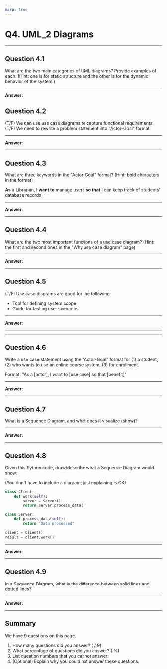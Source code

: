 ```yaml
---
marp: true
---
```


# Q4. UML_2 Diagrams

---

## Question 4.1

What are the two main categories of UML diagrams? Provide examples of each. (Hint: one is for static structure and the other is for the dynamic behavior of the system.)

---

**Answer:**

## Question 4.2

(T/F) We can use use case diagrams to capture functional requirements.
(T/F) We need to rewrite a problem statement into "Actor-Goal" format.

---

**Answer:**

---

## Question 4.3

What are three keywords in the "Actor-Goal" format? (Hint: bold characters in the format)

**As** a Librarian, I **want to** manage users **so that** I can keep track of students' database records

---

**Answer:**

---

## Question 4.4

What are the two most important functions of a use case diagram? (Hint: the first and second ones in the "Why use case diagram" page)

---

**Answer:**

---

## Question 4.5

(T/F) Use case diagrams are good for the following:

- Tool for defining system scope
- Guide for testing user scenarios

---

**Answer:**

---

---

## Question 4.6

Write a use case statement using the "Actor-Goal" format for (1) a student, (2) who wants to use an online course system, (3) for enrollment.

Format: "As a [actor], I want to [use case] so that [benefit]"

---

**Answer:**

---

## Question 4.7

What is a Sequence Diagram, and what does it visualize (show)?

---

**Answer:**

---

## Question 4.8

Given this Python code, draw/describe what a Sequence Diagram would show:

(You don't have to include a diagram; just explaining is OK)

```python
class Client:
    def work(self):
        server = Server()
        return server.process_data()

class Server:
    def process_data(self):
        return "Data processed"

client = Client()
result = client.work()
```

---

**Answer:**

---

## Question 4.9

In a Sequence Diagram, what is the difference between solid lines and dotted lines?

---

**Answer:**

---

## Summary

We have 9 questions on this page.

1. How many questions did you answer? ( / 9)
2. What percentage of questions did you answer? (  %)
3. List question numbers that you cannot answer:
4. (Optional) Explain why you could not answer these questions.